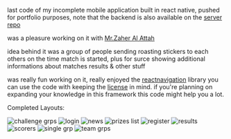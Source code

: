 last code of my incomplete mobile application built in react native, pushed for portfolio purposes, note that the backend is also available on the [server repo](https://github.com/freakinu/incomplete-mobile-app-backend/blob/main/index.js)

was a pleasure working on it with [Mr.Zaher Al Attah](mailto:zaher@zdccorp.com)

idea behind it was a group of people sending roasting stickers to each others on the time match is started, plus for surce showing additional informations about matches results & other stuff

was really fun working on it, really enjoyed the [reactnavigation](https://reactnavigation.org/docs/getting-started) library you can use the code with keeping the [license](https://github.com/freakinu/incomplete-hybrid-mobile-app/blob/main/LICENSE) in mind. 
if you're planning on expanding your knowledge in this framework this code might help you a lot.


Completed Layouts:

![challenge grps](https://leopstuff.com/images/challenge_grps.png)
![login](https://leopstuff.com/images/login.png)
![news](https://leopstuff.com/images/news.png)
![prizes list](https://leopstuff.com/images/prizes_list.png)
![register](https://leopstuff.com/images/register.png)
![results](https://leopstuff.com/images/results.png)
![scorers](https://leopstuff.com/images/scorers.png)
![single grp](https://leopstuff.com/images/single_grp.png)
![team grps](https://leopstuff.com/images/team_grps.png)
